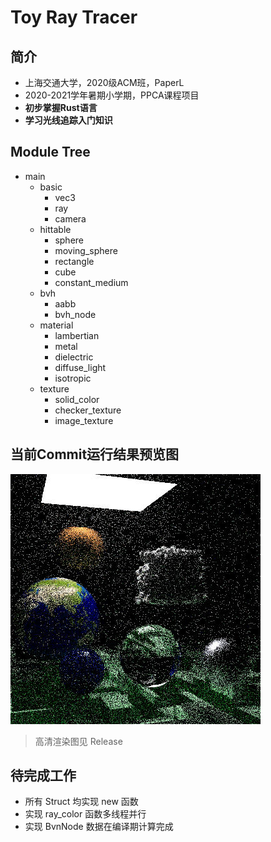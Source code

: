 # Toy Ray Tracer

## 简介

- 上海交通大学，2020级ACM班，PaperL
- 2020-2021学年暑期小学期，PPCA课程项目
- **初步掌握Rust语言**
- **学习光线追踪入门知识**



## Module Tree

- main
  - basic
    - vec3
    - ray
    - camera
  - hittable
    - sphere
    - moving_sphere
    - rectangle
    - cube
    - constant_medium
  - bvh
    - aabb
    - bvh_node
  - material
    - lambertian
    - metal
    - dielectric
    - diffuse_light
    - isotropic
  - texture
    - solid_color
    - checker_texture
    - image_texture



## 当前Commit运行结果预览图

![Output](output/preview.jpg)

> 高清渲染图见 Release



## 待完成工作

- 所有 Struct 均实现 new 函数
- 实现 ray_color 函数多线程并行
- 实现 BvnNode 数据在编译期计算完成